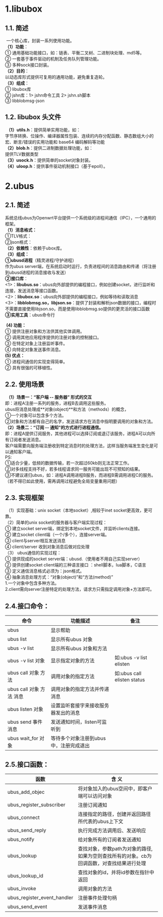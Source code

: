 # 1.libubox

## 1.1. 简述

​		一个核心库，封装一系列使用功能。  
​		**（1）功能**：  
​					① 通用基础功能接口，如：链表、平衡二叉树、二进制块处理、md5等。  
​					②  一套基于事件驱动的机制及任务队列管理功能。  
​					③  多种sock接口封装。  
​		**（2）目的**：  
​					以动态库形式提供可复用的通用功能，避免重复造轮。  
​		**（3）组成**：  
​					① libubox库  
​					② jshn库：1> jshn命令工具 2> jshn.sh脚本  
​					③ libblobmsg-json

## 1.2. libubox 头文件

​		**（1）utils.h**：提供简单实用功能，如：  
​						字节序转换、位操作、编译器属性包装、连续的内存分配函数、静态数组大小的宏、断言/错误的实用功能和 base64 编码解码等功能  
​		**（2）blob.h**：提供二进制数据处理功能，如：  
​						提供TLV数据类型  
​		**（3）usock.h**：提供简单的socket对象封装。  
​		**（4）uloop.h**：提供事件驱动机制接口（基于epoll）。

# 2.ubus

## 2.1.  简述 

​		系统总线ubus为Openwrt平台提供一个系统级的进程间通信（IPC），一个通用的框架。  
​		**（1）消息格式：**  
​					①TLV格式：  
​					②json格式：  
​		**（2）依赖性**：依赖于ubox库。  
​		**（3）组成：**  
​					**①ubusd进程**（精灵进程/守护进程）  
​							作为ubus server端，在系统启动时运行，负责进程间的消息路由和传递（将注册到ubusd进程的消息接收与发送）  
​					**②接口库**：  
​							<1>：**libubus.so**：ubus向外部提供的编程接口，例如创建socket，进行监听和连接，发送消息等接口函数。  
​							<2>：**libubox.so**：ubus向外部提供的编程接口，例如等待和读取消息    
​							<3>：**libblobmsg.so，libjson.so**：提供了封装和解析json数据的接口，编程时不需要直接使用libjson.so，而是使用libblobmsg.so提供的更灵活的接口函数
​	  
​					**③实用工具**：ubus命令行			

​			**(4) 功能：**  
​					① 提供注册对象和方法供其他实体调用。  
​					② 调用其他应用程序提供的注册对象的控制接口。  
​					③ 在特定对象上注册监听事件。  
​					④ 向特定对象发送事件消息。  
​			**(5) 优点：**  
​					① 进程间通信的实现变得简单。  
​					② 具有很强的可移植性。

## 2.2. 使用场景

​		**（1）场景一：“客户端 -- 服务器” 形式的交互**     
​				即：进程A注册一系列的服务，进程B去调用这些服务。   
​               ubus将消息处理成**对象(object)**和方法（methods）的概念，  
​					①一个对象可以包含多个方法。  
​					②对象和方法都有自己的名字，发送请求方在消息中指明要调用的对象和方法。   
​		**（2）场景二：“订阅 -- 通知”的方式进行进程通信。**  
​				即：进程A提供订阅服务，其他进程可以选择订阅或退订该服务，进程A可以向所有订阅者发送消息。  
​				客户端需要向服务端注册收到特定消息时的处理方法，这样当服务端发生变化是可以通知客户端。  
PS:  
​		①适合少量，低频的数据传输，若一次超过60kb则无法正常工作。  
​		②对多线程支持不好，若多线程请求同一服务可能出现不可预知的结果。  
​		③不建议递归ubus，如：进程A调用进程B服务，而进程B需调用进程C的服务。	  
​		（若不得已如此使用，需再调用过程避免全局变量重用问题）

## 2.3. 实现框架

​	（1）实现基础：unix socket（本地socket）,相较于inet socket更高效，更可靠。  
​	（2）简单的unix socket的服务器与客户端实现过程：  
​				① 建立socket server端，绑定到本地socket文件，并监听clients连接。  
​				② 建立socket client端（一个/多个），连接server端。  
​				③ client与server相互发送消息  
​				④ client/server 收到对象消息后做对应处理  
​	（3） ubus通信的实现过程：  
​				① 提供现成的socket server端：ubusd.（使用者不用自己实现server）  
​				② 提供创建socket client端的三种语言接口 ：shell脚本，lua脚本，C语言  
​				③ 定义通信消息格式必须为：json格式。  
​				④ 抽象消息处理方式：“对象(object)”和“方法(method)”  
​						1.一个对象中包含多种方法。    
​						2.client需向server注册特定的处理方法，请求方只需指定调用对象+方法即可。

## 2.4.接口命令：

| 命令                     | 功能描述                               | 备注                        |
| ------------------------ | -------------------------------------- | --------------------------- |
| ubus                     | 显示帮助                               |                             |
| ubus list                | 显示所有ubus 对象                      |                             |
| ubus -v list             | 显示所有ubus 对象和方法                |                             |
| ubus -v list 对象        | 显示指定对象的方法                     | 如:ubus -v list elisten     |
| ubus call 对象 方法      | 调用对象的指定方法                     | 如:ubus call elisten status |
| ubus call 对象 方法 消息 | 调用对象的指定方法并传递消息           |                             |
| ubus listen 对象         | 设置监听套接字来接收服务器发出的消息   |                             |
| ubus send 事件 消息      | 发送通知时间，listen可监听到           |                             |
| ubus wait_for 对象       | 等待多个对象注册到ubus中，注册完成退出 |                             |

## 2.5.接口函数：

| 函数                        | 含 义                                                        |
| --------------------------- | ------------------------------------------------------------ |
| ubus_add_objec              | 将对象加入的ubus空间中，即客户端可以访问对象                 |
| ubus_register_subscriber    | 注册订阅通知                                                 |
| ubus_connect                | 连接指定的路径，创建并返回路径所代表的ubus上下文             |
| ubus_send_reply             | 执行完成方法调用后、发送响应                                 |
| ubus_notify                 | 给对象所有的订阅者发送通知                                   |
| ubus_lookup                 | 查找对象，参数path为对象的路径,如果为空则查找所有的对象。cb为回调函数，对查找结果进行处理 |
| ubus_lookup_id              | 查找对象的id，并将id参数在指针中返回                         |
| ubus_invoke                 | 调用对象的方法                                               |
| ubus_register_event_handler | 注册事件处理句柄                                             |
| ubus_send_event             | 发送事件消息                                                 |


































